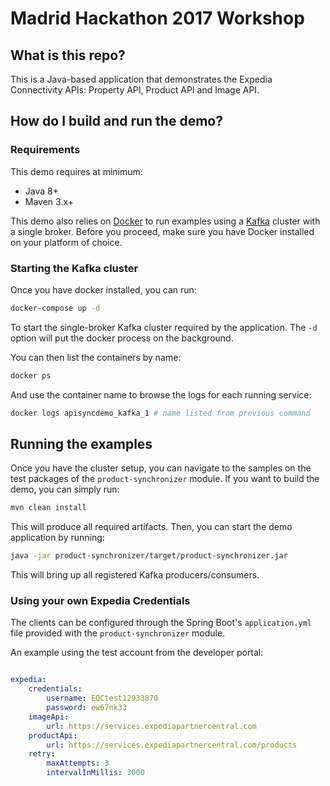 # Madrid Hackathon 2017 Workshop
 
## What is this repo?

This is a Java-based application that demonstrates the Expedia Connectivity APIs: Property API, Product API and Image API.
 
## How do I build and run the demo?

### Requirements
This demo requires at minimum:

* Java 8+
* Maven 3.x+

This demo also relies on [Docker](http://www.docker.com) to run examples using a [Kafka](https://kafka.apache.org/) cluster with a single broker. Before you proceed, make sure you have Docker installed on your platform of choice.

### Starting the Kafka cluster

Once you have docker installed, you can run:

```bash
docker-compose up -d
```

To start the single-broker Kafka cluster required by the application. The `-d` option will put the docker process on the background. 

You can then list the containers by name:

```bash
docker ps
```

And use the container name to browse the logs for each running service:

```bash
docker logs apisyncdemo_kafka_1 # name listed from previous command
```

## Running the examples
 
 Once you have the cluster setup, you can navigate to the samples on the test packages of the `product-synchronizer` module. If you want to build the demo, you can simply run:
 
 ```bash
mvn clean install
 ```
 
 This will produce all required artifacts. Then, you can start the demo application by running:
 
 ```bash
java -jar product-synchronizer/target/product-synchronizer.jar
```

This will bring up all registered Kafka producers/consumers.

### Using your own Expedia Credentials

The clients can be configured through the Spring Boot's `application.yml` file provided with the `product-synchronizer` module.

An example using the test account from the developer portal:

```yaml

expedia:
    credentials:
        username: EQCtest12933870 
        password: ew67nk33
    imageApi:
        url: https://services.expediapartnercentral.com
    productApi:
        url: https://services.expediapartnercentral.com/products
    retry:
        maxAttempts: 3
        intervalInMillis: 3000
```
